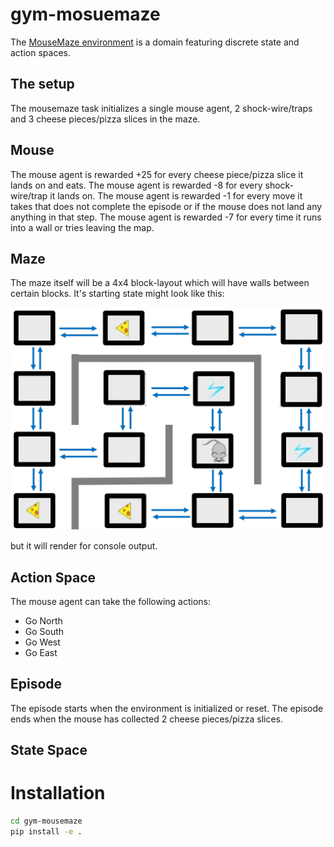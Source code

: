 # gym-mosuemaze

The [MouseMaze environment](https://github.com/AkasshShah/MouseMaze) is a domain featuring discrete state and action spaces.

## The setup

The mousemaze task initializes a single mouse agent, 2 shock-wire/traps and 3 cheese pieces/pizza slices in the maze.

## Mouse

The mouse agent is rewarded +25 for every cheese piece/pizza slice it lands on and eats. The mouse agent is rewarded -8 for every shock-wire/trap it lands on. The mouse agent is rewarded -1 for every move it takes that does not complete the episode or if the mouse does not land any anything in that step. The mouse agent is rewarded -7 for every time it runs into a wall or tries leaving the map.

## Maze

The maze itself will be a 4x4 block-layout which will have walls between certain blocks. It's starting state might look like this:

![Image of Maze](https://github.com/AkasshShah/MouseMaze/blob/master/gym-mousemaze/MouseMaze.PNG)

but it will render for console output.

## Action Space

The mouse agent can take the following actions:
* Go North
* Go South
* Go West
* Go East

## Episode

The episode starts when the environment is initialized or reset. The episode ends when the mouse has collected 2 cheese pieces/pizza slices.

## State Space

# Installation

```bash
cd gym-mousemaze
pip install -e .
```
